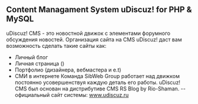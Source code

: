 Content Managament System uDiscuz! for PHP & MySQL
--
uDiscuz! CMS - это новостной движок с элементами форумного обсуждения новостей. 
Организация сайта на CMS uDiscuz! даст вам возможность сделать такие сайты как: 
+ Личный блог 
+ Личная страница () 
+ Портфолио (дизайнера, вебмастера и e.t) 
+ СМИ в интернете 
Команда SibWeb Group работает над движком постоянно усовершенствуя каждую деталь его работы. 
uDiscuz! CMS был основан на дистрибутиве CMS RS Blog by Rio-Shaman. 
--
официальный сайт системы: www.udiscuz.ru
